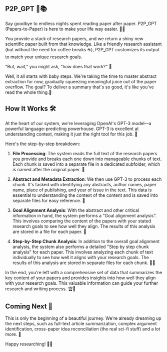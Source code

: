 ## P2P_GPT 🚀📚

Say goodbye to endless nights spent reading paper after paper. P2P_GPT (Papers-to-Paper) is here to make your life way easier. 🎉🎉

You provide a stack of research papers, and we return a shiny new scientific paper built from that knowledge. Like a friendly research assistant (but without the need for coffee breaks ☕️), P2P_GPT customizes its output to match your unique research goals.

"But, wait," you might ask, "how does that work?" 🤔

Well, it all starts with baby steps. We're taking the time to master abstract extraction for now, gradually squeezing meaningful juice out of the paper overflow. The goal? To deliver a summary that's so good, it's like you've read the whole thing.📖

## How It Works 🛠

At the heart of our system, we're leveraging OpenAI's GPT-3 model—a powerful language-predicting powerhouse. GPT-3 is excellent at understanding context, making it just the right tool for this job. 💪

Here's the step-by-step breakdown:

1. **File Processing**: The system reads the full text of the research papers you provide and breaks each one down into manageable chunks of text. Each chunk is saved into a separate file in a dedicated subfolder, which is named after the original paper. 📑

2. **Abstract and Metadata Extraction**: We then use GPT-3 to process each chunk. It's tasked with identifying any abstracts, author names, paper name, place of publishing, and year of issue in the text. This data is essential to understanding the context of the content and is saved into separate files for easy reference. 🧐

3. **Goal Alignment Analysis**: With the abstract and other critical information in hand, the system performs a "Goal alignment analysis". This involves comparing the content of the papers with your stated research goals to see how well they align. The results of this analysis are stored in a file for each paper. 🎯

4. **Step-by-Step Chunk Analysis**: In addition to the overall goal alignment analysis, the system also performs a detailed "Step by step chunk analysis" for each paper. This involves analyzing each chunk of text individually to see how well it aligns with your research goals. The results of this analysis are stored in separate files for each chunk. 🕵️‍♂️

In the end, you're left with a comprehensive set of data that summarizes the key content of your papers and provides insights into how well they align with your research goals. This valuable information can guide your further research and writing process. 🏆📝

## Coming Next 🚀

This is only the beginning of a beautiful journey. We're already dreaming up the next steps, such as full-text article summarization, complex argument identification, cross-paper idea reconciliation (the real sci-fi stuff) and a lot more. 🌌

Happy researching! 🎉🎉
